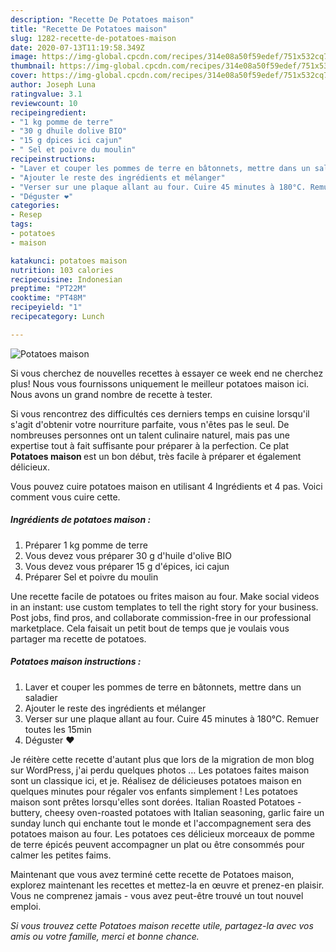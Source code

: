 ```yaml
---
description: "Recette De Potatoes maison"
title: "Recette De Potatoes maison"
slug: 1282-recette-de-potatoes-maison
date: 2020-07-13T11:19:58.349Z
image: https://img-global.cpcdn.com/recipes/314e08a50f59edef/751x532cq70/potatoes-maison-photo-principale-de-la-recette.jpg
thumbnail: https://img-global.cpcdn.com/recipes/314e08a50f59edef/751x532cq70/potatoes-maison-photo-principale-de-la-recette.jpg
cover: https://img-global.cpcdn.com/recipes/314e08a50f59edef/751x532cq70/potatoes-maison-photo-principale-de-la-recette.jpg
author: Joseph Luna
ratingvalue: 3.1
reviewcount: 10
recipeingredient:
- "1 kg pomme de terre"
- "30 g dhuile dolive BIO"
- "15 g dpices ici cajun"
- " Sel et poivre du moulin"
recipeinstructions:
- "Laver et couper les pommes de terre en bâtonnets, mettre dans un saladier"
- "Ajouter le reste des ingrédients et mélanger"
- "Verser sur une plaque allant au four. Cuire 45 minutes à 180°C. Remuer toutes les 15min"
- "Déguster ❤️"
categories:
- Resep
tags:
- potatoes
- maison

katakunci: potatoes maison 
nutrition: 103 calories
recipecuisine: Indonesian
preptime: "PT22M"
cooktime: "PT48M"
recipeyield: "1"
recipecategory: Lunch

---
```



![Potatoes maison](https://img-global.cpcdn.com/recipes/314e08a50f59edef/751x532cq70/potatoes-maison-photo-principale-de-la-recette.jpg)

Si vous cherchez de nouvelles recettes à essayer ce week end ne cherchez plus! Nous vous fournissons uniquement le meilleur potatoes maison ici. Nous avons un grand nombre de recette à tester.

Si vous rencontrez des difficultés ces derniers temps en cuisine lorsqu'il s'agit d'obtenir votre nourriture parfaite, vous n'êtes pas le seul. De nombreuses personnes ont un talent culinaire naturel, mais pas une expertise tout à fait suffisante pour préparer à la perfection. Ce plat <strong> Potatoes maison </strong> est un bon début, très facile à préparer et également délicieux.

<!--inarticleads1-->

Vous pouvez cuire potatoes maison en utilisant 4 Ingrédients et 4 pas. Voici comment vous cuire cette.

##### Ingrédients de potatoes maison :

1. Préparer 1 kg pomme de terre
1. Vous devez vous préparer 30 g d&#39;huile d&#39;olive BIO
1. Vous devez vous préparer 15 g d&#39;épices, ici cajun
1. Préparer  Sel et poivre du moulin


Une recette facile de potatoes ou frites maison au four. Make social videos in an instant: use custom templates to tell the right story for your business. Post jobs, find pros, and collaborate commission-free in our professional marketplace. Cela faisait un petit bout de temps que je voulais vous partager ma recette de potatoes. 

<!--inarticleads2-->

##### Potatoes maison instructions :

1. Laver et couper les pommes de terre en bâtonnets, mettre dans un saladier
1. Ajouter le reste des ingrédients et mélanger
1. Verser sur une plaque allant au four. Cuire 45 minutes à 180°C. Remuer toutes les 15min
1. Déguster ❤️


Je réitère cette recette d&#39;autant plus que lors de la migration de mon blog sur WordPress, j&#39;ai perdu quelques photos … Les potatoes faites maison sont un classique ici, et je. Réalisez de délicieuses potatoes maison en quelques minutes pour régaler vos enfants simplement ! Les potatoes maison sont prêtes lorsqu&#39;elles sont dorées. Italian Roasted Potatoes - buttery, cheesy oven-roasted potatoes with Italian seasoning, garlic faire un sunday lunch qui enchante tout le monde et l&#39;accompagnement sera des potatoes maison au four. Les potatoes ces délicieux morceaux de pomme de terre épicés peuvent accompagner un plat ou être consommés pour calmer les petites faims. 

<!--inarticleads1-->

<p>
Maintenant que vous avez terminé cette recette de Potatoes maison, explorez maintenant les recettes et mettez-la en œuvre et prenez-en plaisir. Vous ne comprenez jamais - vous avez peut-être trouvé un tout nouvel emploi.
</p>

<p>
<i>Si vous trouvez cette Potatoes maison recette utile, partagez-la avec vos amis ou votre famille, merci et bonne chance.</i>
</p>
